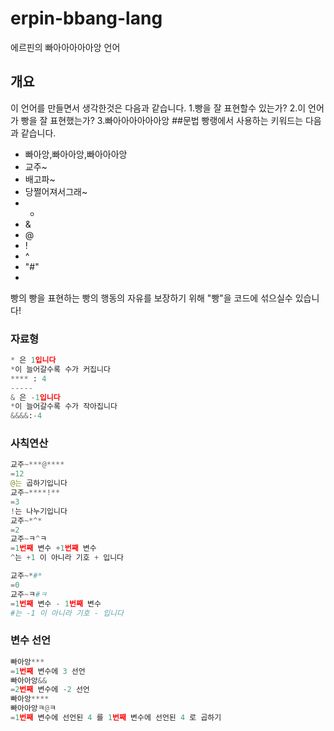 # erpin-bbang-lang
에르핀의 빠아아아아아앙 언어
## 개요
이 언어를 만들면서 생각한것은 다음과 같습니다.
1.빵을 잘 표현할수 있는가?
2.이 언어가 빵을 잘 표현했는가?
3.빠아아아아아아앙
##문법
빵랭에서 사용하는 키워드는 다음과 같습니다. 
- 빠아앙,빠아아앙,빠아아아앙
- 교주~
- 배고파~
- 당쩔어져서그래~
- *
- &
- @
- !
- ^
- "#"
- 
빵의 빵을 표현하는 빵의 행동의 자유를 보장하기 위해 "빵"을 코드에 섞으실수 있습니다!
### 자료형
```python
* 은 1입니다
*이 늘어갈수록 수가 커집니다
**** : 4
-----
& 은 -1입니다
*이 늘어갈수록 수가 작아집니다
&&&&:-4
```
### 사칙연산
```python
교주~***@****
=12
@는 곱하기입니다
교주~****!**
=3
!는 나누기입니다
교주~*^*
=2
교주~ㅋ^ㅋ
=1번째 변수 +1번째 변수
^는 +1 이 아니라 기호 + 입니다

교주~*#*
=0
교주~ㅋ#ㅋ
=1번째 변수 - 1번째 변수
#는 -1 이 아니라 기호 - 입니다
```
### 변수 선언
```python
빠아앙***
=1번째 변수에 3 선언
빠아아앙&&
=2번째 변수에 -2 선언
빠아앙****
빠아아앙ㅋ@ㅋ
=1번째 변수에 선언된 4 를 1번째 변수에 선언된 4 로 곱하기
```
